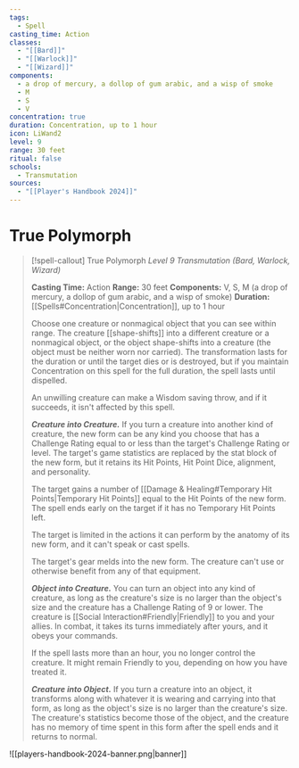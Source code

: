 ```yaml
---
tags:
  - Spell
casting_time: Action
classes:
  - "[[Bard]]"
  - "[[Warlock]]"
  - "[[Wizard]]"
components:
  - a drop of mercury, a dollop of gum arabic, and a wisp of smoke
  - M
  - S
  - V
concentration: true
duration: Concentration, up to 1 hour
icon: LiWand2
level: 9
range: 30 feet
ritual: false
schools:
  - Transmutation
sources:
  - "[[Player's Handbook 2024]]"
---
```


# True Polymorph

>[!spell-callout] True Polymorph
>_Level 9 Transmutation (Bard, Warlock, Wizard)_
>
>**Casting Time:** Action
>**Range:** 30 feet
>**Components:** V, S, M (a drop of mercury, a dollop of gum arabic, and a wisp of smoke)
>**Duration:** [[Spells#Concentration\|Concentration]], up to 1 hour
>
>Choose one creature or nonmagical object that you can see within range. The creature [[shape-shifts]] into a different creature or a nonmagical object, or the object shape-shifts into a creature (the object must be neither worn nor carried). The transformation lasts for the duration or until the target dies or is destroyed, but if you maintain Concentration on this spell for the full duration, the spell lasts until dispelled.
>
>An unwilling creature can make a Wisdom saving throw, and if it succeeds, it isn't affected by this spell.
>
>**_Creature into Creature._** If you turn a creature into another kind of creature, the new form can be any kind you choose that has a Challenge Rating equal to or less than the target's Challenge Rating or level. The target's game statistics are replaced by the stat block of the new form, but it retains its Hit Points, Hit Point Dice, alignment, and personality.
>
>The target gains a number of [[Damage & Healing#Temporary Hit Points\|Temporary Hit Points]] equal to the Hit Points of the new form. The spell ends early on the target if it has no Temporary Hit Points left.
>
>The target is limited in the actions it can perform by the anatomy of its new form, and it can't speak or cast spells.
>
>The target's gear melds into the new form. The creature can't use or otherwise benefit from any of that equipment.
>
>**_Object into Creature._** You can turn an object into any kind of creature, as long as the creature's size is no larger than the object's size and the creature has a Challenge Rating of 9 or lower. The creature is [[Social Interaction#Friendly\|Friendly]] to you and your allies. In combat, it takes its turns immediately after yours, and it obeys your commands.
>
>If the spell lasts more than an hour, you no longer control the creature. It might remain Friendly to you, depending on how you have treated it.
>
>**_Creature into Object._** If you turn a creature into an object, it transforms along with whatever it is wearing and carrying into that form, as long as the object's size is no larger than the creature's size. The creature's statistics become those of the object, and the creature has no memory of time spent in this form after the spell ends and it returns to normal.


![[players-handbook-2024-banner.png|banner]]

